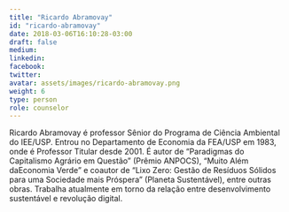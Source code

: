 ```yaml
---
title: "Ricardo Abramovay"
id: "ricardo-abramovay"
date: 2018-03-06T16:10:28-03:00
draft: false
medium:
linkedin:
facebook:
twitter:
avatar: assets/images/ricardo-abramovay.png
weight: 6
type: person
role: counselor
---
```


Ricardo Abramovay é professor Sênior do Programa de Ciência Ambiental do IEE/USP. Entrou no Departamento de Economia da FEA/USP em 1983, onde é Professor Titular desde 2001. É autor de “Paradigmas do Capitalismo Agrário em Questão” (Prêmio ANPOCS), “Muito Além daEconomia Verde” e coautor de “Lixo Zero: Gestão de Resíduos Sólidos para uma Sociedade mais Próspera” (Planeta Sustentável), entre outras obras. Trabalha atualmente em torno da relação entre desenvolvimento sustentável e revolução digital.
